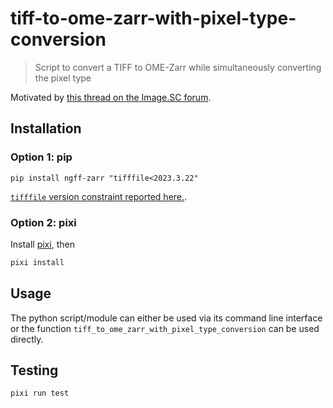 # tiff-to-ome-zarr-with-pixel-type-conversion

> Script to convert a TIFF to OME-Zarr while simultaneously converting the pixel type

Motivated by [this thread on the Image.SC forum](https://forum.image.sc/t/lazy-conversion-into-ome-zarr-while-changing-bit-depth/99511).

## Installation

### Option 1: pip

```shell
pip install ngff-zarr "tifffile<2023.3.22"
```

[`tifffile` version constraint reported here.](https://github.com/cgohlke/tifffile/issues/67).

### Option 2: pixi

Install [pixi](https://pixi.sh), then

```sh
pixi install
```

## Usage

The python script/module can either be used via its command line interface
or the function `tiff_to_ome_zarr_with_pixel_type_conversion` can be used directly.

## Testing

```sh
pixi run test
```
